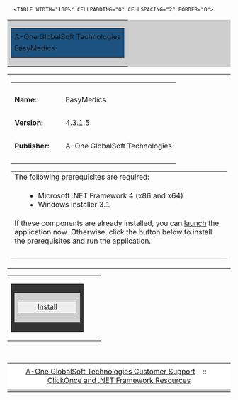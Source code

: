 
      <TABLE WIDTH="100%" CELLPADDING="0" CELLSPACING="2" BORDER="0">
  <!-- Begin Banner -->
  <TR><TD><TABLE CELLPADDING="2" CELLSPACING="0" BORDER="0" BGCOLOR="#cecece" WIDTH="100%"><TR><TD><TABLE BGCOLOR="#1c5280" WIDTH="100%" CELLPADDING="0" CELLSPACING="0" BORDER="0"><TR><TD CLASS="Banner" /></TR><TR><TD CLASS="Banner"><SPAN CLASS="BannerTextCompany">A-One GlobalSoft Technologies</SPAN></TD></TR><TR><TD CLASS="Banner"><SPAN CLASS="BannerTextApplication">EasyMedics</SPAN></TD></TR><TR><TD CLASS="Banner" ALIGN="RIGHT" /></TR></TABLE></TD></TR></TABLE></TD></TR>
  <!-- End Banner -->
  <!-- Begin Dialog -->
  <TR><TD ALIGN="LEFT"><TABLE CELLPADDING="2" CELLSPACING="0" BORDER="0" WIDTH="540"><TR><TD WIDTH="496">
  <!-- Begin AppInfo -->
  <TABLE><TR><TD COLSPAN="3">&nbsp;</TD></TR><TR><TD><B>Name:</B></TD><TD WIDTH="5"><SPACER TYPE="block" WIDTH="10" /></TD><TD>EasyMedics</TD></TR><TR><TD COLSPAN="3">&nbsp;</TD></TR><TR><TD><B>Version:</B></TD><TD WIDTH="5"><SPACER TYPE="block" WIDTH="10" /></TD><TD>4.3.1.5</TD></TR><TR><TD COLSPAN="3">&nbsp;</TD></TR><TR><TD><B>Publisher:</B></TD><TD WIDTH="5"><SPACER TYPE="block" WIDTH="10" /></TD><TD>A-One GlobalSoft Technologies</TD></TR><tr><td colspan="3">&nbsp;</td></tr></TABLE>
  <!-- End AppInfo -->
  <!-- Begin Prerequisites -->
  <TABLE ID="BootstrapperSection" BORDER="0"><TR><TD COLSPAN="2">The following prerequisites are required:</TD></TR><TR><TD WIDTH="10">&nbsp;</TD><TD><UL> 
  <LI>Microsoft .NET Framework 4 (x86 and x64)</LI>
  <LI>Windows Installer 3.1</LI>
  </UL></TD></TR><TR><TD COLSPAN="2">
  If these components are already installed, you can <SPAN CLASS="JustThisApp"><A HREF="EasyMedics.application">launch</A></SPAN> the application now. Otherwise, click the button below to install the prerequisites and run the application.
  </TD></TR><TR><TD COLSPAN="2">&nbsp;</TD></TR></TABLE>
  <!-- End Prerequisites -->
  </TD></TR></TABLE>
  <!-- Begin Buttons -->
  <TR><TD ALIGN="LEFT"><TABLE CELLPADDING="2" CELLSPACING="0" BORDER="0" WIDTH="540" STYLE="cursor:hand" ONCLICK="window.navigate(InstallButton.href)"><TR><TD ALIGN="LEFT"><TABLE CELLPADDING="1" BGCOLOR="#333333" CELLSPACING="0" BORDER="0"><TR><TD><TABLE CELLPADDING="1" BGCOLOR="#cecece" CELLSPACING="0" BORDER="0"><TR><TD><TABLE CELLPADDING="1" BGCOLOR="#efefef" CELLSPACING="0" BORDER="0"><TR><TD WIDTH="20"><SPACER TYPE="block" WIDTH="20" HEIGHT="1" /></TD><TD><A ID="InstallButton" HREF="setup.exe">Install</A></TD><TD width="20"><SPACER TYPE="block" WIDTH="20" HEIGHT="1" /></TD></TR></TABLE></TD></TR></TABLE></TD></TR></TABLE></TD><TD WIDTH="15%" ALIGN="right" /></TR></TABLE></TD></TR>
  <!-- End Buttons -->
  </TD></TR>
  <!-- End Dialog -->
  <!-- Spacer Row -->
  <TR><TD>&nbsp;</TD></TR>
  <TR><TD>
  <!-- Begin Footer -->
  <TABLE WIDTH="100%" CELLPADDING="0" CELLSPACING="0" BORDER="0" BGCOLOR="#ffffff"><TR><TD HEIGHT="5"><SPACER TYPE="block" HEIGHT="5" /></TD></TR><TR><TD CLASS="FooterText" ALIGN="center">
  <A HREF="http://globalsoft.com.ng">A-One GlobalSoft Technologies Customer Support</A>
  &nbsp;&nbsp;&nbsp;::&nbsp;&nbsp;&nbsp;
  <A HREF="https://go.microsoft.com/fwlink/?LinkId=154571">ClickOnce and .NET Framework Resources</A>
  </TD></TR><TR><TD HEIGHT="5"><SPACER TYPE="block" HEIGHT="5" /></TD></TR><TR><TD HEIGHT="1" bgcolor="#cecece"><SPACER TYPE="block" HEIGHT="1" /></TD></TR></TABLE>
  <!-- End Footer -->
  </TD></TR>
  </TABLE>
